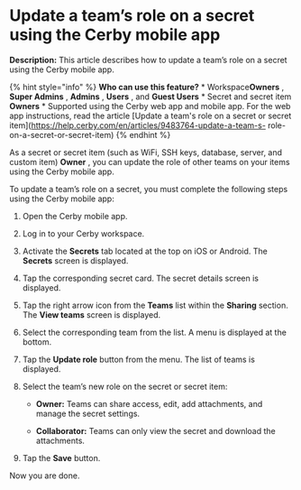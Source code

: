 # Update a team’s role on a secret using the Cerby mobile app

**Description:** This article describes how to update a team’s role on a secret using the Cerby mobile app.

{% hint style="info" %} **Who can use this feature?** * Workspace**Owners** ,
**Super Admins** , **Admins** , **Users** , and **Guest Users** * Secret and
secret item **Owners** * Supported using the Cerby web app and mobile app. For
the web app instructions, read the article [Update a team's role on a secret
or secret item](https://help.cerby.com/en/articles/9483764-update-a-team-s-
role-on-a-secret-or-secret-item) {% endhint %}

As a secret or secret item (such as WiFi, SSH keys, database, server, and
custom item) **Owner** , you can update the role of other teams on your items
using the Cerby mobile app.

To update a team’s role on a secret, you must complete the following steps
using the Cerby mobile app:

  1. Open the Cerby mobile app.

  2. Log in to your Cerby workspace.

  3. Activate the **Secrets** tab located at the top on iOS or Android. The **Secrets** screen is displayed.

  4. Tap the corresponding secret card. The secret details screen is displayed.

  5. Tap the right arrow icon from the **Teams** list within the **Sharing** section. The **View teams** screen is displayed.

  6. Select the corresponding team from the list. A menu is displayed at the bottom.

  7. Tap the **Update role** button from the menu. The list of teams is displayed.

  8. Select the team’s new role on the secret or secret item:

     * **Owner:** Teams can share access, edit, add attachments, and manage the secret settings.

     * **Collaborator:** Teams can only view the secret and download the attachments.

  9. Tap the **Save** button.

Now you are done.

